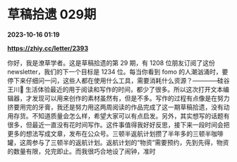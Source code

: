 # 草稿拾遗 029期

**2023-10-16 01:19**

**https://zhiy.cc/letter/2393**

你好，我是潦草学者。这是草稿拾遗的第 29 期，有 1208 位朋友订阅了这份 newsletter，我们的下一个目标是 1234 位。每当你看到 fomo 的人潮汹涌时，要停下来仔细问一问，这些人都在使用什么工具，需要消耗什么资源？————硅谷王川🍜 生活体验最近的用于阅读和写作的时间，都少了很多。所以这次打开文本编辑器，才发现可以用来创作的素材虽然有，但是不多。写作的过程有点像是在努力挤要用完的牙膏，我还是努力用这两周阅读的作品完成了这一期草稿拾遗，没有动用存货。不知道质量会怎么样，希望大家可以有点启发。另外，其实想写的话题有很多，但最近一直没有花时间写作。这件事值得我好好反思，接下来一段时间会把更多的想法写成文章，发布在公众号。三顿半返航计划攒了半年多的三顿半咖啡罐，这周参与了三顿半的返航计划。返航计划的“物资”需要预约，先到先得，物资的数量有限，兑完即止。而我很巧合地设了闹钟，准时